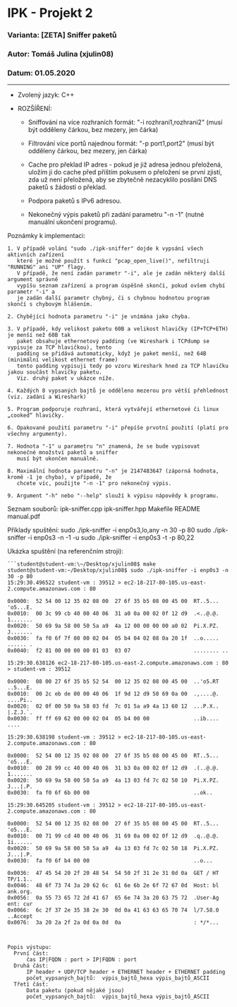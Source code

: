 # IPK - Projekt 2
### Varianta: [ZETA] Sniffer paketů
### Autor: Tomáš Julina (xjulin08)
### Datum: 01.05.2020

***
* Zvolený jazyk: C++

* ROZŠÍŘENÍ:
	- Sniffování na více rozhraních
			formát: "-i rozhrani1,rozhrani2" (musí být odděleny čárkou, bez mezery, jen čárka)

	- Filtrování více portů najednou
			formát: "-p port1,port2" (musí být odděleny čárkou, bez mezery, jen čárka)

	- Cache pro překlad IP adres - pokud je již adresa jednou přeložená, uložím ji do cache
	  před příštím pokusem o přeložení se první zjistí, zda už není přeložená, aby se zbytečně
	  nezacyklilo posílání DNS paketů s žádostí o překlad.

	- Podpora paketů s IPv6 adresou.

	- Nekonečný výpis paketů při zadání parametru "-n -1" (nutné manuální ukončení programu).

Poznámky k implementaci:

	1. V případě volání "sudo ./ipk-sniffer" dojde k vypsání všech aktivních zařízení
	   které je možné použít s funkcí "pcap_open_live()", nefiltruji "RUNNING" ani "UP" flagy.
	   V případě, že není zadán parametr "-i", ale je zadán některý další argument správně
	   vypíšu seznam zařízení a program úspěšně skončí, pokud ovšem chybí parametr "-i" a
	   je zadán další parametr chybný, či s chybnou hodnotou program skončí s chybovým hlášením.

	2. Chybějící hodnota parametru "-i" je vnímána jako chyba.

	3. V případě, kdy velikost paketu 60B a velikost hlavičky (IP+TCP+ETH) je menší než 60B tak
	   paket obsahuje ethernetový padding (ve Wireshark i TCPdump se vypisuje za TCP hlavičkou), tento
 	   padding se přidává automaticky, když je paket menší, než 64B (minimální velikost ethernet frame)
	   tento padding vypisuji tedy po vzoru Wireshark hned za TCP hlavičku jakou součást hlavičky paketu.
	   Viz. druhý paket v ukázce níže.

	4. Každých 8 vypsaných bajtů je odděleno mezerou pro větší přehlednost (viz. zadání a Wireshark)

	5. Program podporuje rozhraní, která vytvářejí ethernetové či linux „cooked“ hlavičky.

	6. Opakované použití parametru "-i" přepíše prvotní použití (platí pro všechny argumenty).

	7. Hodnota "-1" u parametru "n" znamená, že se bude vypisovat nekonečné množství paketů a sniffer
	   musí být ukončen manuálně.

	8. Maximální hodnota parametru "-n" je 2147483647 (záporná hodnota, kromě -1 je chyba), v případě, že
	   chcete víc, použijte "-n -1" pro nekonečný výpis.

	9. Argument "-h" nebo "--help" slouží k výpisu nápovědy k programu.

Seznam souborů:
	ipk-sniffer.cpp
	ipk-sniffer.hpp
	Makefile
	README
	manual.pdf

Příklady spuštění:
	sudo ./ipk-sniffer -i enp0s3,lo,any -n 30 -p 80
	sudo ./ipk-sniffer -i enp0s3 -n -1 -u
	sudo ./ipk-sniffer -i enp0s3 -t -p 80,22

Ukázka spuštění (na referenčním stroji):

	```student@student-vm:\~/Desktop/xjulin08$ make
	student@student-vm:~/Desktop/xjulin08$ sudo ./ipk-sniffer -i enp0s3 -n 30 -p 80
	15:29:30.496522 student-vm : 39512 > ec2-18-217-80-105.us-east-2.compute.amazonaws.com : 80

	0x0000:  52 54 00 12 35 02 08 00  27 6f 35 b5 08 00 45 00  RT..5... 'o5...E.
	0x0010:  00 3c 99 cb 40 00 40 06  31 a0 0a 00 02 0f 12 d9  .<..@.@. 1.......
	0x0020:  50 69 9a 58 00 50 5a a9  4a 12 00 00 00 00 a0 02  Pi.X.PZ. J.......
	0x0030:  fa f0 6f 7f 00 00 02 04  05 b4 04 02 08 0a 20 1f  ..o..... ...... .
	0x0040:  f2 81 00 00 00 00 01 03  03 07                    ........ ..

	15:29:30.638126 ec2-18-217-80-105.us-east-2.compute.amazonaws.com : 80 > student-vm : 39512

	0x0000:  08 00 27 6f 35 b5 52 54  00 12 35 02 08 00 45 00  ..'o5.RT ..5...E.
	0x0010:  00 2c eb de 00 00 40 06  1f 9d 12 d9 50 69 0a 00  .,....@. ....Pi..
	0x0020:  02 0f 00 50 9a 58 03 fd  7c 01 5a a9 4a 13 60 12  ...P.X.. |.Z.J.`.
	0x0030:  ff ff 69 62 00 00 02 04  05 b4 00 00              ..ib.... ....

	15:29:30.638198 student-vm : 39512 > ec2-18-217-80-105.us-east-2.compute.amazonaws.com : 80

	0x0000:  52 54 00 12 35 02 08 00  27 6f 35 b5 08 00 45 00  RT..5... 'o5...E.
	0x0010:  00 28 99 cc 40 00 40 06  31 b3 0a 00 02 0f 12 d9  .(..@.@. 1.......
	0x0020:  50 69 9a 58 00 50 5a a9  4a 13 03 fd 7c 02 50 10  Pi.X.PZ. J...|.P.
	0x0030:  fa f0 6f 6b 00 00                                 ..ok..

	15:29:30.645205 student-vm : 39512 > ec2-18-217-80-105.us-east-2.compute.amazonaws.com : 80

	0x0000:  52 54 00 12 35 02 08 00  27 6f 35 b5 08 00 45 00  RT..5... 'o5...E.
	0x0010:  00 71 99 cd 40 00 40 06  31 69 0a 00 02 0f 12 d9  .q..@.@. 1i......
	0x0020:  50 69 9a 58 00 50 5a a9  4a 13 03 fd 7c 02 50 18  Pi.X.PZ. J...|.P.
	0x0030:  fa f0 6f b4 00 00                                 ..o...

	0x0036:  47 45 54 20 2f 20 48 54  54 50 2f 31 2e 31 0d 0a  GET / HT TP/1.1..
	0x0046:  48 6f 73 74 3a 20 62 6c  61 6e 6b 2e 6f 72 67 0d  Host: bl ank.org.
	0x0056:  0a 55 73 65 72 2d 41 67  65 6e 74 3a 20 63 75 72  .User-Ag ent: cur
	0x0066:  6c 2f 37 2e 35 38 2e 30  0d 0a 41 63 63 65 70 74  l/7.58.0 ..Accept
	0x0076:  3a 20 2a 2f 2a 0d 0a 0d  0a                       : */*...
  ```


Popis výstupu:
	První část:
		čas IP|FQDN : port > IP|FQDN : port
	Druhá část:
		IP header + UDP/TCP header + ETHERNET header + ETHERNET padding
		počet_vypsaných_bajtů:  výpis_bajtů_hexa výpis_bajtů_ASCII
	Třetí část:
		Data paketu (pokud nějaké jsou)
		počet_vypsaných_bajtů:  výpis_bajtů_hexa výpis_bajtů_ASCII
